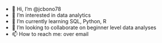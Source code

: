 - 👋 Hi, I’m @jcbono78
- 👀 I’m interested in data analytics
- 🌱 I’m currently learning SQL, Python, R
- 💞️ I’m looking to collaborate on beginner level data analyses
- 📫 How to reach me: over email

<!---
jcbono78/jcbono78 is a ✨ special ✨ repository because its `README.md` (this file) appears on your GitHub profile.
You can click the Preview link to take a look at your changes.
--->
